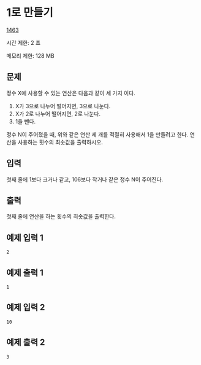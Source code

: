 # 1로 만들기

[1463](https://www.acmicpc.net/problem/1463)

시간 제한: 2 초

메모리 제한: 128 MB



## 문제

정수 X에 사용할 수 있는 연산은 다음과 같이 세 가지 이다.

1. X가 3으로 나누어 떨어지면, 3으로 나눈다.
2. X가 2로 나누어 떨어지면, 2로 나눈다.
3. 1을 뺀다.

정수 N이 주어졌을 때, 위와 같은 연산 세 개를 적절히 사용해서 1을 만들려고 한다. 연산을 사용하는 횟수의 최솟값을 출력하시오.



## 입력

첫째 줄에 1보다 크거나 같고, 106보다 작거나 같은 정수 N이 주어진다.



## 출력

첫째 줄에 연산을 하는 횟수의 최솟값을 출력한다.



## 예제 입력 1

```
2
```



## 예제 출력 1

```
1
```



## 예제 입력 2

```
10
```



## 예제 출력 2

```
3
```

